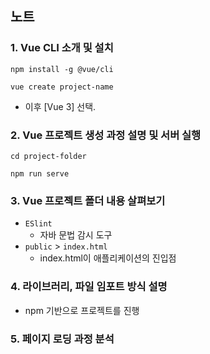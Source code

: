 ## 노트

### 1. Vue CLI 소개 및 설치
```terminal
npm install -g @vue/cli
```

```terminal
vue create project-name
```
* 이후 [Vue 3] 선택.

### 2. Vue 프로젝트 생성 과정 설명 및 서버 실행
```terminal
cd project-folder
```

```terminal
npm run serve
```

### 3. Vue 프로젝트 폴더 내용 살펴보기
* `ESlint`
    * 자바 문법 감시 도구
* `public` > `index.html`
    * index.html이 애플리케이션의 진입점

### 4. 라이브러리, 파일 임포트 방식 설명
* npm 기반으로 프로젝트를 진행

### 5. 페이지 로딩 과정 분석